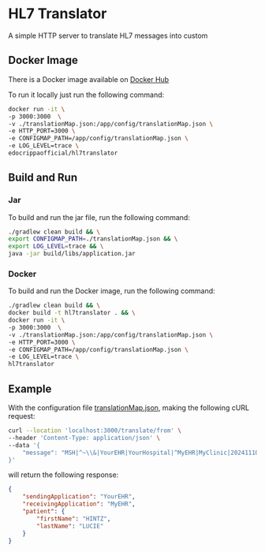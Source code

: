 # HL7 Translator

A simple HTTP server to translate HL7 messages into custom 

## Docker Image

There is a Docker image available on [Docker Hub](https://hub.docker.com/r/edocrippaofficial/hl7translator)

To run it locally just run the following command:

```bash
docker run -it \
-p 3000:3000  \
-v ./translationMap.json:/app/config/translationMap.json \
-e HTTP_PORT=3000 \
-e CONFIGMAP_PATH=/app/config/translationMap.json \
-e LOG_LEVEL=trace \
edocrippaofficial/hl7translator
```

## Build and Run

### Jar

To build and run the jar file, run the following command:

```bash
./gradlew clean build && \
export CONFIGMAP_PATH=./translationMap.json && \
export LOG_LEVEL=trace && \
java -jar build/libs/application.jar
```

### Docker

To build and run the Docker image, run the following command:

```bash
./gradlew clean build && \
docker build -t hl7translator . && \
docker run -it \
-p 3000:3000  \
-v ./translationMap.json:/app/config/translationMap.json \
-e HTTP_PORT=3000 \
-e CONFIGMAP_PATH=/app/config/translationMap.json \
-e LOG_LEVEL=trace \
hl7translator
```

## Example

With the configuration file [translationMap.json](./translationMap.json), making the following cURL request:

```bash
curl --location 'localhost:3000/translate/from' \
--header 'Content-Type: application/json' \
--data '{
    "message": "MSH|^~\\&|YourEHR|YourHospital|^MyEHR|MyClinic|202411101202||ADT^A28|5347022|P|2.3\rEVN|A28|202411101202\rPID||4000|4000||HINTZ^LUCIE^^MD||19431022|M||2054-5|45621 BRENNON SKYWAY^SUITE 855^NEW ANNETTA^MA^52211|GL|289-589-6398|737-832-6130||S||PATID4000^1^M10|647-316-5006|25199759^MA\rNK1|1|AUGUST^GRADY^C|WRD|||||202411101202\rNK1|2|SHERIDAN^FADEL^K|FND\rPV1|1|I|1000^2024^01||||16^SCHMIDT^LOYAL|3098^JOHNSTON^ICIE||SUR||-|||\rAL1|1||^NUTS||PRODUCES HIVES~RASH\rAL1|2||^WHEAT\rDG1|001|I10|1550|MAL NEO LIVER, PRIMARY|19880501103005|20240116210148||\rPR1|2234|M11|690^CODE495||20240814020893\rROL|6^RECORDER^ROLE^ROLE MASTER LIST|AD|CP|MAUDE^WISOKY^HEATHER|20240128100136\rGT1|1|2531|ARACELY^MOSCISKI^D\rIN1|1|965062|694752|BCBS||||55442|\rIN2|ID7542493|SSN647-316-5006\rROL|34^RECORDER^ROLE^ROLE MASTER LIST|AD|CP|EVA^BRUEN^GEORGE|20240109110112"
}' 
```

will return the following response:

```json
{
    "sendingApplication": "YourEHR",
    "receivingApplication": "MyEHR",
    "patient": {
        "firstName": "HINTZ",
        "lastName": "LUCIE"
    }
}
```